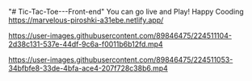 "# Tic-Tac-Toe---Front-end" 
You can go live and Play! Happy Cooding
https://marvelous-piroshki-a31ebe.netlify.app/



https://user-images.githubusercontent.com/89846475/224511104-2d38c131-537e-44df-9c6a-f0011b6b12fd.mp4





https://user-images.githubusercontent.com/89846475/224511053-34bfbfe8-33de-4bfa-ace4-207f728c38b6.mp4

